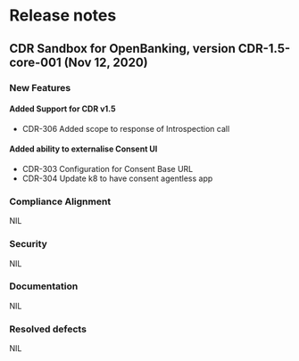 # Release notes

## CDR Sandbox for OpenBanking, version CDR-1.5-core-001 (Nov 12, 2020)

### New Features

#### Added Support for CDR v1.5
- CDR-306 Added scope to response of Introspection call

#### Added ability to externalise Consent UI
- CDR-303 Configuration for Consent Base URL
- CDR-304 Update k8 to have consent agentless app

### Compliance Alignment
NIL

### Security
NIL

### Documentation
NIL

### Resolved defects
NIL
